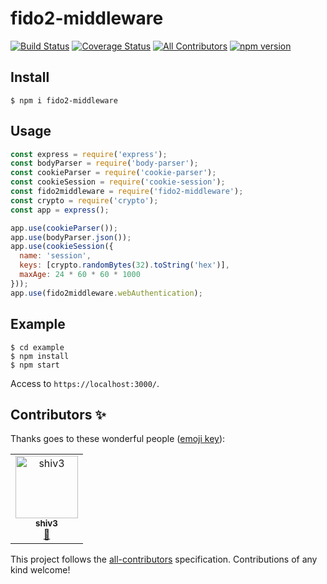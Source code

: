 # fido2-middleware
[![Build Status](https://travis-ci.com/kg0r0/fido2-middleware.svg?token=qYr2zD9yqpiRzB1bAgCq&branch=master)](https://travis-ci.com/kg0r0/fido2-middleware) [![Coverage Status](https://coveralls.io/repos/github/kg0r0/fido2-middleware/badge.svg?branch=master)](https://coveralls.io/github/kg0r0/fido2-middleware?branch=master) [![All Contributors](https://img.shields.io/badge/all_contributors-1-orange.svg?style=flat-square)](#contributors) [![npm version](https://badge.fury.io/js/fido2-middleware.svg)](https://badge.fury.io/js/fido2-middleware)

## Install
```
$ npm i fido2-middleware
```

## Usage 
```js
const express = require('express');
const bodyParser = require('body-parser');
const cookieParser = require('cookie-parser');
const cookieSession = require('cookie-session');
const fido2middleware = require('fido2-middleware');
const crypto = require('crypto');
const app = express();

app.use(cookieParser());
app.use(bodyParser.json());
app.use(cookieSession({
  name: 'session',
  keys: [crypto.randomBytes(32).toString('hex')],
  maxAge: 24 * 60 * 60 * 1000
}));
app.use(fido2middleware.webAuthentication);


```

## Example
```
$ cd example
$ npm install
$ npm start
```
Access to ``https://localhost:3000/``.

## Contributors ✨

Thanks goes to these wonderful people ([emoji key](https://allcontributors.org/docs/en/emoji-key)):

<!-- ALL-CONTRIBUTORS-LIST:START - Do not remove or modify this section -->
<!-- prettier-ignore -->
<table>
  <tr>
    <td align="center"><a href="https://github.com/shiv3"><img src="https://avatars1.githubusercontent.com/u/9666625?v=4" width="100px;" alt="shiv3"/><br /><sub><b>shiv3</b></sub></a><br /><a href="https://github.com/kg0r0/fido2-middleware/commits?author=shiv3" title="Documentation">📖</a></td>
  </tr>
</table>

<!-- ALL-CONTRIBUTORS-LIST:END -->

This project follows the [all-contributors](https://github.com/all-contributors/all-contributors) specification. Contributions of any kind welcome!
